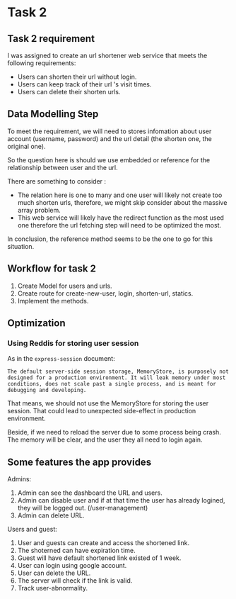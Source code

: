 # Task 2

## Task 2 requirement

I was assigned to create an url shortener web service that meets the following requirements:

- Users can shorten their url without login.
- Users can keep track of their url 's visit times.
- Users can delete their shorten urls.

## Data Modelling Step

To meet the requirement, we will need to stores infomation about user account (username, password) and the url detail (the shorten one, the original one).

So the question here is should we use embedded or reference for the relationship between user and the url.

There are something to consider :

- The relation here is one to many and one user will likely not create too much shorten urls, therefore, we might skip consider about the massive array problem.
- This web service will likely have the redirect function as the most used one therefore the url fetching step will need to be optimized the most.

In conclusion, the reference method seems to be the one to go for this situation.

## Workflow for task 2

1. Create Model for users and urls.
2. Create route for create-new-user, login, shorten-url, statics.
3. Implement the methods.

## Optimization

### Using Reddis for storing user session

As in the ``express-session`` document:

``The default server-side session storage, MemoryStore, is purposely not designed for a production environment. It will leak memory under most conditions, does not scale past a single process, and is meant for debugging and developing.``

That means, we should not use the MemoryStore for storing the user session. That could lead to unexpected side-effect in production environment.

Beside, if we need to reload the server due to some process being crash. The memory will be clear, and the user they all need to login again.

## Some features the app provides

Admins:

1. Admin can see the dashboard the URL and users.
2. Admin can disable user and if at that time the user has already logined, they will be logged out. (/user-management)
3. Admin can delete URL.

Users and guest:

1. User and guests can create and access the shortened link.
2. The shoterned can have expiration time.
3. Guest will have default shortened link existed of 1 week.
4. User can login using google account.
5. User can delete the URL.
6. The server will check if the link is valid.
7. Track user-abnormality.


